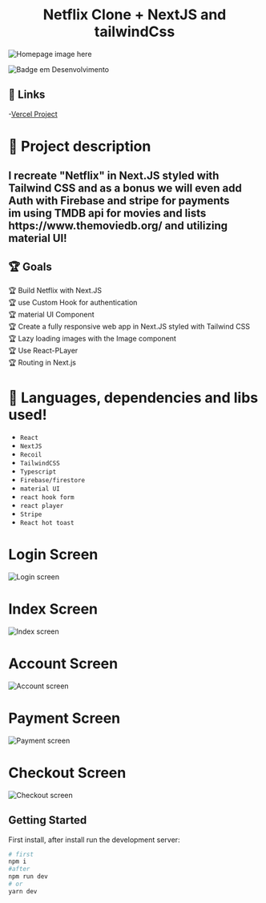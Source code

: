<h1 align="center"> Netflix Clone + NextJS and tailwindCss </h1>

![Homepage image here](.github/full.png)

![Badge em Desenvolvimento](http://img.shields.io/static/v1?label=STATUS&message=EM%20DESENVOLVIMENTO&color=GREEN&style=for-the-badge)

## 🔗 Links
-[Vercel Project](https://netflix-clone-tau-nine.vercel.app/)

# :hammer: Project description

<h2> 
I recreate "Netflix" in Next.JS styled with Tailwind CSS and as a bonus we will even add Auth with Firebase and stripe for payments <br>im using TMDB api for movies and lists <a>https://www.themoviedb.org/ </a> and utilizing material UI!
</h2>

<h2>🏆 Goals </h2>

🏆 Build Netflix with Next.JS <br>
🏆 use Custom Hook for authentication<br>
🏆 material UI Component<br>
🏆 Create a fully responsive web app in Next.JS styled with Tailwind CSS<br>
🏆 Lazy loading images with the Image component<br>
🏆 Use React-PLayer <br>
🏆 Routing in Next.js<br>

# :wrench: Languages, dependencies and libs used!

- `React`
- `NextJS`
- `Recoil`
- `TailwindCSS`
- `Typescript`
- `Firebase/firestore`
- `material UI`
- `react hook form`
- `react player`
- `Stripe`
- `React hot toast`

# Login Screen
![Login screen](.github/login.png)

# Index Screen
![Index screen](.github/index.png)

# Account Screen
![Account screen](.github/account.png)

# Payment Screen
![Payment screen](.github/payment.png)

# Checkout Screen
![Checkout screen](.github/checkout.png)

## Getting Started

First install, after install run the development server:

```bash
# first
npm i
#after
npm run dev
# or
yarn dev
```